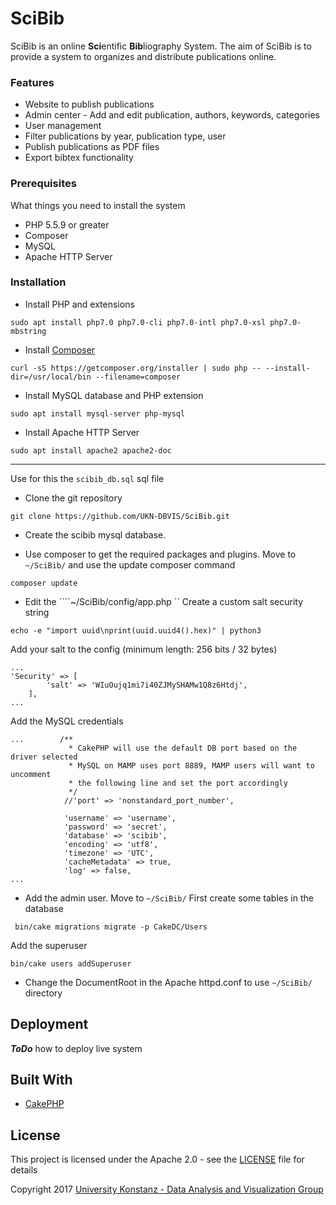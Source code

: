 # SciBib

SciBib is an online **Sci**entific **Bib**liography System. The aim of SciBib is to provide a system to organizes and distribute publications online. 

### Features

- Website to publish publications 
- Admin center - Add and edit publication, authors, keywords, categories 
- User management
- Filter publications by year, publication type, user 
- Publish publications as PDF files 
- Export bibtex functionality 

### Prerequisites

 What things you need to install the system

 - PHP 5.5.9 or greater 
 - Composer
 - MySQL 
 - Apache HTTP Server


### Installation

 - Install PHP and extensions
 ```
sudo apt install php7.0 php7.0-cli php7.0-intl php7.0-xsl php7.0-mbstring
```
 
 - Install [Composer](https://getcomposer.org/download/)
 ```
 curl -sS https://getcomposer.org/installer | sudo php -- --install-dir=/usr/local/bin --filename=composer
```

 - Install MySQL database and PHP extension
 ```
 sudo apt install mysql-server php-mysql
 ```
 
 - Install Apache HTTP Server
  ```
 sudo apt install apache2 apache2-doc 
  ```
  
----------
 Use for this the ```scibib_db.sql``` sql file
 - Clone the git repository
```
git clone https://github.com/UKN-DBVIS/SciBib.git
```

 - Create the scibib mysql database. 


 - Use composer to get the required packages and plugins.
 Move to ```~/SciBib/``` and use the update composer command
```
composer update
```

 - Edit the ````~/SciBib/config/app.php `` 
 Create a custom salt security string
 ```
 echo -e "import uuid\nprint(uuid.uuid4().hex)" | python3
 ```
 
 Add your salt to the config (minimum length: 256 bits / 32 bytes)
```
...
'Security' => [
        'salt' => 'WIuOujq1mi7i40ZJMySHAMw1Q8z6Htdj',
    ],
...
```
Add the MySQL credentials
```
...        /**
             * CakePHP will use the default DB port based on the driver selected
             * MySQL on MAMP uses port 8889, MAMP users will want to uncomment
             * the following line and set the port accordingly
             */
            //'port' => 'nonstandard_port_number',
            
            'username' => 'username',
            'password' => 'secret',
            'database' => 'scibib',
            'encoding' => 'utf8',
            'timezone' => 'UTC',
            'cacheMetadata' => true,
            'log' => false,
...
```
 - Add the admin user. Move to ``` ~/SciBib/ ``` 
First create some tables in the database
```
 bin/cake migrations migrate -p CakeDC/Users
```
Add the superuser
```
bin/cake users addSuperuser
```
- Change the DocumentRoot in the Apache httpd.conf to use ```~/SciBib/``` directory 


## Deployment

***ToDo*** how to deploy live system

## Built With

* [CakePHP](https://github.com/cakephp/cakephp)


## License

This project is licensed under the Apache 2.0 - see the [LICENSE](LICENSE) file for details

Copyright 2017 [University Konstanz -  Data Analysis and Visualization Group](https://www.vis.uni-konstanz.de/)
